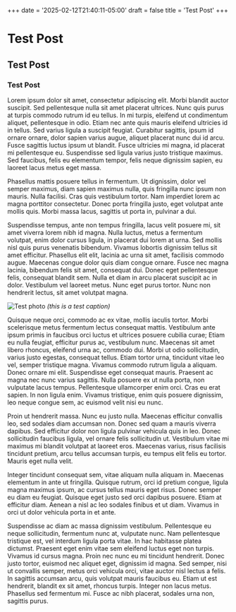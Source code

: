 +++
date = '2025-02-12T21:40:11-05:00'
draft = false
title = 'Test Post'
+++

# Test Post

## Test Post

### Test Post

Lorem ipsum dolor sit amet, consectetur adipiscing elit. Morbi blandit auctor suscipit. Sed pellentesque nulla sit amet placerat ultrices. Nunc quis purus at turpis commodo rutrum id eu tellus. In mi turpis, eleifend ut condimentum aliquet, pellentesque in odio. Etiam nec ante quis mauris eleifend ultricies id in tellus. Sed varius ligula a suscipit feugiat. Curabitur sagittis, ipsum id ornare ornare, dolor sapien varius augue, aliquet placerat nunc dui id arcu. Fusce sagittis luctus ipsum ut blandit. Fusce ultricies mi magna, id placerat mi pellentesque eu. Suspendisse sed ligula varius justo tristique maximus. Sed faucibus, felis eu elementum tempor, felis neque dignissim sapien, eu laoreet lacus metus eget massa.

Phasellus mattis posuere tellus in fermentum. Ut dignissim, dolor vel semper maximus, diam sapien maximus nulla, quis fringilla nunc ipsum non mauris. Nulla facilisi. Cras quis vestibulum tortor. Nam imperdiet lorem ac magna porttitor consectetur. Donec porta fringilla justo, eget volutpat ante mollis quis. Morbi massa lacus, sagittis ut porta in, pulvinar a dui.

Suspendisse tempus, ante non tempus fringilla, lacus velit posuere mi, sit amet viverra lorem nibh id magna. Nulla luctus, metus a fermentum volutpat, enim dolor cursus ligula, in placerat dui lorem at urna. Sed mollis nisl quis purus venenatis bibendum. Vivamus lobortis dignissim tellus sit amet efficitur. Phasellus elit elit, lacinia ac urna sit amet, facilisis commodo augue. Maecenas congue dolor quis diam congue ornare. Fusce nec magna lacinia, bibendum felis sit amet, consequat dui. Donec eget pellentesque felis, consequat blandit sem. Nulla et diam in arcu placerat suscipit ac in dolor. Vestibulum vel laoreet metus. Nunc eget purus tortor. Nunc non hendrerit lectus, sit amet volutpat magna.

![Test photo](/test-photo.JPEG 'this is a test photo')
*(this is a test caption)*

Quisque neque orci, commodo ac ex vitae, mollis iaculis tortor. Morbi scelerisque metus fermentum lectus consequat mattis. Vestibulum ante ipsum primis in faucibus orci luctus et ultrices posuere cubilia curae; Etiam eu nulla feugiat, efficitur purus ac, vestibulum nunc. Maecenas sit amet libero rhoncus, eleifend urna ac, commodo dui. Morbi ut odio sollicitudin, varius justo egestas, consequat tellus. Etiam tortor urna, tincidunt vitae leo vel, semper tristique magna. Vivamus commodo rutrum ligula a aliquam. Donec ornare mi elit. Suspendisse eget consequat mauris. Praesent ac magna nec nunc varius sagittis. Nulla posuere ex ut nulla porta, non vulputate lacus tempus. Pellentesque ullamcorper enim orci. Cras eu erat sapien. In non ligula enim. Vivamus tristique, enim quis posuere dignissim, leo neque congue sem, ac euismod velit nisi eu nunc.

Proin ut hendrerit massa. Nunc eu justo nulla. Maecenas efficitur convallis leo, sed sodales diam accumsan non. Donec sed quam a mauris viverra dapibus. Sed efficitur dolor non ligula pulvinar vehicula quis in leo. Donec sollicitudin faucibus ligula, vel ornare felis sollicitudin ut. Vestibulum vitae mi maximus mi blandit volutpat at laoreet eros. Maecenas varius, risus facilisis tincidunt pretium, arcu tellus accumsan turpis, eu tempus elit felis eu tortor. Mauris eget nulla velit.

Integer tincidunt consequat sem, vitae aliquam nulla aliquam in. Maecenas elementum in ante ut fringilla. Quisque rutrum, orci id pretium congue, ligula magna maximus ipsum, ac cursus tellus mauris eget risus. Donec semper eu diam eu feugiat. Quisque eget justo sed orci dapibus posuere. Etiam at efficitur diam. Aenean a nisl ac leo sodales finibus et ut diam. Vivamus in orci ut dolor vehicula porta in et ante.

Suspendisse ac diam ac massa dignissim vestibulum. Pellentesque eu neque sollicitudin, fermentum nunc at, vulputate nunc. Nam pellentesque tristique est, vel interdum ligula porta vitae. In hac habitasse platea dictumst. Praesent eget enim vitae sem eleifend luctus eget non turpis. Vivamus id cursus magna. Proin nec nunc eu mi tincidunt hendrerit. Donec justo tortor, euismod nec aliquet eget, dignissim id magna. Sed semper, nisi ut convallis semper, metus orci vehicula orci, vitae auctor nisl lectus a felis. In sagittis accumsan arcu, quis volutpat mauris faucibus eu. Etiam ut est hendrerit, blandit ex sit amet, rhoncus turpis. Integer non lacus metus. Phasellus sed fermentum mi. Fusce ac nibh placerat, sodales urna non, sagittis purus.
